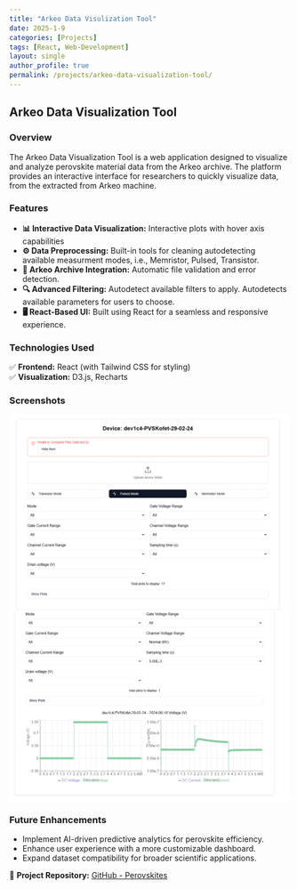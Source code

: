 ```yaml
---
title: "Arkeo Data Visulization Tool"
date: 2025-1-9
categories: [Projects]
tags: [React, Web-Development]
layout: single
author_profile: true
permalink: /projects/arkeo-data-visualization-tool/
---
```



## **Arkeo Data Visualization Tool**  


### **Overview**  
The Arkeo Data Visualization Tool is a web application designed to visualize and analyze perovskite material data from the Arkeo archive. The platform provides an interactive interface for researchers to quickly visualize data, from the extracted from Arkeo machine. 

### **Features**  
- **📊 Interactive Data Visualization:** Interactive plots with hover axis capabilities
- **⚙️ Data Preprocessing:** Built-in tools for cleaning autodetecting available measurment modes, i.e., Memristor, Pulsed, Transistor. 
- **📁 Arkeo Archive Integration:** Automatic file validation and error detection.
- **🔍 Advanced Filtering:** Autodetect available filters to apply. Autodetects available parameters for users to choose.  
- **🖥️ React-Based UI:** Built using React for a seamless and responsive experience.  

### **Technologies Used**  
✅ **Frontend:** React (with Tailwind CSS for styling)  
✅ **Visualization:** D3.js, Recharts  

### **Screenshots**  
![App Dashboard](https://github.com/DimitrisGkoutzounis/Perovskites/blob/master/uploads/filter_menu.png)  
![Data Visualization](https://github.com/DimitrisGkoutzounis/Perovskites/blob/master/uploads/custom_filter.png)  

### **Future Enhancements**  
- Implement AI-driven predictive analytics for perovskite efficiency.  
- Enhance user experience with a more customizable dashboard.  
- Expand dataset compatibility for broader scientific applications.  

📌 **Project Repository:** [GitHub - Perovskites](https://github.com/DimitrisGkoutzounis/Perovskites)  